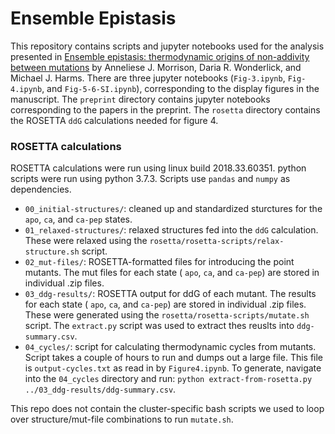 # Ensemble Epistasis

This repository contains scripts and jupyter notebooks used for the analysis presented in [Ensemble epistasis: thermodynamic origins of non-addivity between mutations]() by Anneliese J. Morrison, Daria R. Wonderlick, and Michael J. Harms. There are three jupyter notebooks (`Fig-3.ipynb`, `Fig-4.ipynb`,  and `Fig-5-6-SI.ipynb`), corresponding to the display figures in the manuscript. The `preprint` directory contains jupyter notebooks corresponding to the papers in the preprint. The `rosetta` directory contains the ROSETTA `ddG` calculations needed for figure 4. 

### ROSETTA calculations

ROSETTA calculations were run using linux build 2018.33.60351.  python scripts were run using python 3.7.3.  Scripts use `pandas` and `numpy` as dependencies. 

+ `00_initial-structures/`: cleaned up and standardized sturctures for the `apo`, `ca`, and `ca-pep` states. 
+ `01_relaxed-structures/`: relaxed structures fed into the `ddG` calculation.  These were relaxed using the `rosetta/rosetta-scripts/relax-structure.sh` script.
+ `02_mut-files/`: ROSETTA-formatted files for introducing the point mutants.  The mut files for each state ( `apo`, `ca`, and `ca-pep`) are stored in individual .zip files. 
+ `03_ddg-results/`: ROSETTA output for ddG of each mutant.  The results for each state ( `apo`, `ca`, and `ca-pep`) are stored in individual .zip files. These were generated using the `rosetta/rosetta-scripts/mutate.sh` script.  The `extract.py` script was used to extract thes reuslts into `ddg-summary.csv`. 
+ `04_cycles/`: script for calculating thermodynamic cycles from mutants.  Script takes a couple of hours to run and dumps out a large file.  This file is `output-cycles.txt` as read in by `Figure4.ipynb`.  To generate, navigate into the `04_cycles` directory and run: `python extract-from-rosetta.py ../03_ddg-results/ddg-summary.csv`.   

This repo does not contain the cluster-specific bash scripts we used to loop over structure/mut-file combinations to run `mutate.sh`.  
